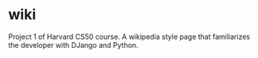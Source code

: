 # wiki
Project 1 of Harvard CS50 course. A wikipedia style page that familiarizes the developer with DJango and Python.
